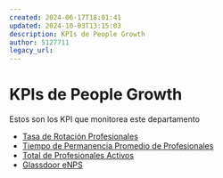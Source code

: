 ```yaml
---
created: 2024-06-17T18:01:41
updated: 2024-10-03T13:15:03
description: KPIs de People Growth
author: 5127711
legacy_url: 
---
```


# KPIs de People Growth

Estos son los KPI que monitorea este departamento

* [Tasa de Rotación Profesionales](tasa-rotacion-profesionales)
* [Tiempo de Permanencia Promedio de Profesionales](tiempo-permanencia-profesionales)
* [Total de Profesionales Activos](total-profesionales-activos)
* [Glassdoor eNPS](glassdoor-enps)
